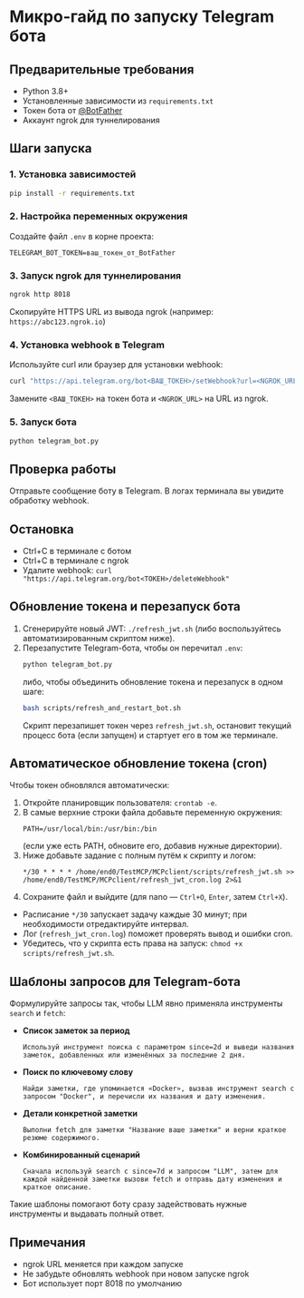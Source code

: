# Микро-гайд по запуску Telegram бота

## Предварительные требования
- Python 3.8+
- Установленные зависимости из `requirements.txt`
- Токен бота от [@BotFather](https://t.me/botfather)
- Аккаунт ngrok для туннелирования

## Шаги запуска

### 1. Установка зависимостей
```bash
pip install -r requirements.txt
```

### 2. Настройка переменных окружения
Создайте файл `.env` в корне проекта:
```
TELEGRAM_BOT_TOKEN=ваш_токен_от_BotFather
```

### 3. Запуск ngrok для туннелирования
```bash
ngrok http 8018
```
Скопируйте HTTPS URL из вывода ngrok (например: `https://abc123.ngrok.io`)

### 4. Установка webhook в Telegram
Используйте curl или браузер для установки webhook:
```bash
curl "https://api.telegram.org/bot<ВАШ_ТОКЕН>/setWebhook?url=<NGROK_URL>/webhook"
```
Замените `<ВАШ_ТОКЕН>` на токен бота и `<NGROK_URL>` на URL из ngrok.

### 5. Запуск бота
```bash
python telegram_bot.py
```

## Проверка работы
Отправьте сообщение боту в Telegram. В логах терминала вы увидите обработку webhook.

## Остановка
- Ctrl+C в терминале с ботом
- Ctrl+C в терминале с ngrok
- Удалите webhook: `curl "https://api.telegram.org/bot<ТОКЕН>/deleteWebhook"`

## Обновление токена и перезапуск бота
1. Сгенерируйте новый JWT: `./refresh_jwt.sh` (либо воспользуйтесь автоматизированным скриптом ниже).
2. Перезапустите Telegram-бота, чтобы он перечитал `.env`:
   ```bash
   python telegram_bot.py
   ```
   либо, чтобы объединить обновление токена и перезапуск в одном шаге:
   ```bash
   bash scripts/refresh_and_restart_bot.sh
   ```
   Скрипт перезапишет токен через `refresh_jwt.sh`, остановит текущий процесс бота (если запущен) и стартует его в том же терминале.

## Автоматическое обновление токена (cron)
Чтобы токен обновлялся автоматически:

1. Откройте планировщик пользователя: `crontab -e`.
2. В самые верхние строки файла добавьте переменную окружения:
   ```
   PATH=/usr/local/bin:/usr/bin:/bin
   ```
   (если уже есть PATH, обновите его, добавив нужные директории).
3. Ниже добавьте задание с полным путём к скрипту и логом:
   ```
   */30 * * * * /home/end0/TestMCP/MCPclient/scripts/refresh_jwt.sh >> /home/end0/TestMCP/MCPclient/refresh_jwt_cron.log 2>&1
   ```
4. Сохраните файл и выйдите (для nano — `Ctrl+O`, `Enter`, затем `Ctrl+X`).

- Расписание `*/30` запускает задачу каждые 30 минут; при необходимости отредактируйте интервал.
- Лог (`refresh_jwt_cron.log`) поможет проверять вывод и ошибки cron.
- Убедитесь, что у скрипта есть права на запуск: `chmod +x scripts/refresh_jwt.sh`.

## Шаблоны запросов для Telegram-бота
Формулируйте запросы так, чтобы LLM явно применяла инструменты `search` и `fetch`:

- **Список заметок за период**
  ```
  Используй инструмент поиска с параметром since=2d и выведи названия заметок, добавленных или изменённых за последние 2 дня.
  ```

- **Поиск по ключевому слову**
  ```
  Найди заметки, где упоминается «Docker», вызвав инструмент search с запросом "Docker", и перечисли их названия и дату изменения.
  ```

- **Детали конкретной заметки**
  ```
  Выполни fetch для заметки "Название ваше заметки" и верни краткое резюме содержимого.
  ```

- **Комбинированный сценарий**
  ```
  Сначала используй search с since=7d и запросом "LLM", затем для каждой найденной заметки вызови fetch и отправь дату изменения и краткое описание.
  ```

Такие шаблоны помогают боту сразу задействовать нужные инструменты и выдавать полный ответ.

## Примечания
- ngrok URL меняется при каждом запуске
- Не забудьте обновлять webhook при новом запуске ngrok
- Бот использует порт 8018 по умолчанию